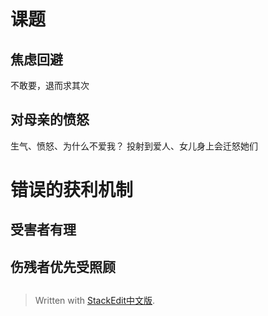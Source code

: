 # 课题
## 焦虑回避
不敢要，退而求其次
## 对母亲的愤怒
生气、愤怒、为什么不爱我？
投射到爱人、女儿身上会迁怒她们

# 错误的获利机制
## 受害者有理

## 伤残者优先受照顾

## 




> Written with [StackEdit中文版](https://stackedit.cn/).
<!--stackedit_data:
eyJoaXN0b3J5IjpbLTIwMzQ3MzcyMywtMTAyNTU4NjU3LDM1MT
k4NjY4NF19
-->